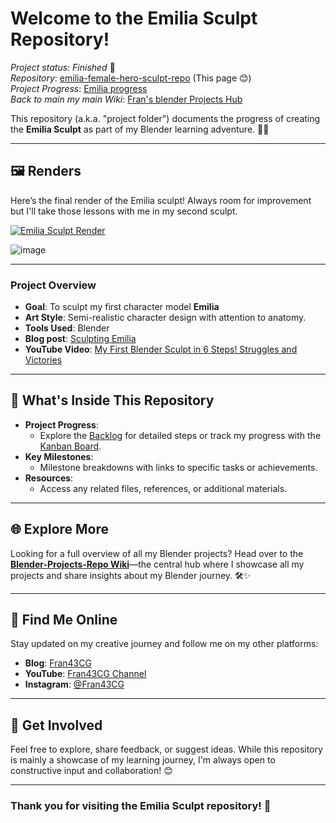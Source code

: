 # Welcome to the Emilia Sculpt Repository!
_Project status: Finished_ 🎉\
_Repository_: [emilia-female-hero-sculpt-repo](https://github.com/ux-fran/emilia-female-hero-sculpt-repo) (This page 😊)\
_Project Progress_: [Emilia progress](https://github.com/users/ux-fran/projects/65)\
_Back to main my main Wiki_: [Fran's blender Projects Hub](https://github.com/ux-fran/blender-projects-main-hub-repo/wiki)

This repository (a.k.a. "project folder") documents the progress of creating the **Emilia Sculpt** as part of my Blender learning adventure. 🎨✨

---

## 🖼️ Renders

Here’s the final render of the Emilia sculpt! Always room for improvement but I'll take those lessons with me in my second sculpt.

[![Emilia Sculpt Render](https://github.com/user-attachments/assets/7e3cdb89-72ba-4e35-96ca-e6dc4728a08c)](https://www.youtube.com/watch?v=SagD_fb1oiY)

![image](https://github.com/user-attachments/assets/98e0476a-aec1-46c2-a444-37f25cb1c27a)

---

### Project Overview
- **Goal**: To sculpt my first character model **Emilia**
- **Art Style**: Semi-realistic character design with attention to anatomy.
- **Tools Used**: Blender
- **Blog post**: [Sculpting Emilia](https://www.fran43cg.com/blog/2024/02/21/sculpting-emilia/)
- **YouTube Video**: [My First Blender Sculpt in 6 Steps! Struggles and Victories](https://www.youtube.com/watch?v=RRQ6s4M4ipc)

---

## 📌 What's Inside This Repository

- **Project Progress**:
  - Explore the [Backlog](https://github.com/users/ux-fran/projects/65) for detailed steps or track my progress with the [Kanban Board](https://github.com/users/ux-fran/projects/65/views/2).
- **Key Milestones**:
  - Milestone breakdowns with links to specific tasks or achievements.
- **Resources**:
  - Access any related files, references, or additional materials.

---

## 🌐 Explore More

Looking for a full overview of all my Blender projects? Head over to the **[Blender-Projects-Repo Wiki](https://github.com/ux-fran/blender-projects-main-hub-repo/wiki)**—the central hub where I showcase all my projects and share insights about my Blender journey. 🛠️✨

---

## 🔗 Find Me Online

Stay updated on my creative journey and follow me on my other platforms:

- **Blog**: [Fran43CG](https://www.fran43cg.com)  
- **YouTube**: [Fran43CG Channel](https://www.youtube.com/@Fran43CG)  
- **Instagram**: [@Fran43CG](https://www.instagram.com/fran43cg/)  

---

## 🤝 Get Involved

Feel free to explore, share feedback, or suggest ideas. While this repository is mainly a showcase of my learning journey, I'm always open to constructive input and collaboration! 😊

---

### Thank you for visiting the Emilia Sculpt repository! 🎉


